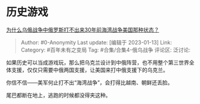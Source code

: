 # 历史游戏
[为什么乌俄战争中俄罗斯打不出来30年前海湾战争美国那种状态？](https://www.zhihu.com/question/578152909/answer/2843007665)

> Author: #0-Anonymity
> Last update: [编辑于 2023-01-13]
> Link:
> Category: #百年未有之变局
> Tag: #合集/合集4-俄乌战争
> 评论区:
> 泛讨论:

如果历史可以当成游戏玩，那么把乌克兰设计到中俄阵营，也不用整个第三世界全体支援，仅仅只需要中俄两国支援，让美国来打中俄支援下的乌克兰。

你信不信——美军何止打不出“海湾战争”，会打得比越南、朝鲜还丢脸。

尾巴都断在地上，逃跑的时候都没得夹这种。
